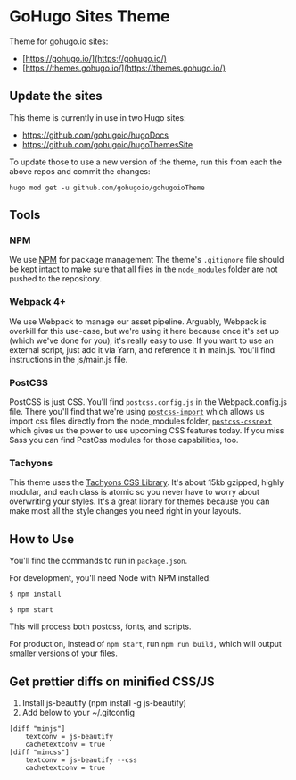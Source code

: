# GoHugo Sites Theme

Theme for gohugo.io sites:
* [https://gohugo.io/](https://gohugo.io/)
* [https://themes.gohugo.io/](https://themes.gohugo.io/)


## Update the sites

This theme is currently in use in two Hugo sites:

* https://github.com/gohugoio/hugoDocs
* https://github.com/gohugoio/hugoThemesSite

To update those to use a new version of the theme, run this from each the above repos and commit the changes:

```
hugo mod get -u github.com/gohugoio/gohugoioTheme
```

## Tools

### NPM

We use [NPM](https://www.npmjs.com/) for package management The theme's `.gitignore` file should be kept intact to make sure that all files in the `node_modules` folder are not pushed to the repository.

### Webpack 4+

We use Webpack to manage our asset pipeline. Arguably, Webpack is overkill for this use-case, but we're using it here because once it's set up (which we've done for you), it's really easy to use. If you want to use an external script, just add it via Yarn, and reference it in main.js. You'll find instructions in the js/main.js file.

### PostCSS
PostCSS is just CSS. You'll find `postcss.config.js` in the Webpack.config.js file. There you'll find that we're using [`postcss-import`](https://github.com/postcss/postcss-import) which allows us import css files directly from the node_modules folder, [`postcss-cssnext`](http://cssnext.io/features/) which gives us the power to use upcoming CSS features today. If you miss Sass you can find PostCss modules for those capabilities, too.


### Tachyons

This theme uses the [Tachyons CSS Library](http://tachyons.io/). It's about 15kb gzipped, highly modular, and each class is atomic so you never have to worry about overwriting your styles. It's a great library for themes because you can make most all the style changes you need right in your layouts.

## How to Use

You'll find the commands to run in `package.json`.

For development, you'll need Node with NPM installed:

```
$ npm install

$ npm start

```
This will process both postcss, fonts, and scripts.

For production, instead of `npm start`, run `npm run build,` which will output smaller versions of your files.


## Get prettier diffs on minified CSS/JS

1. Install js-beautify (npm install -g js-beautify)
2. Add below to your ~/.gitconfig

```
[diff "minjs"]
	textconv = js-beautify
	cachetextconv = true
[diff "mincss"]
	textconv = js-beautify --css
	cachetextconv = true
```
